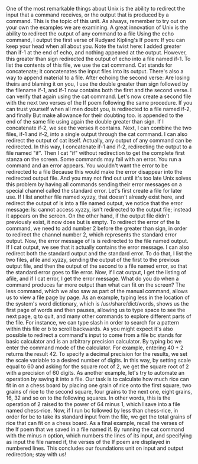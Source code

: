 One of the most remarkable things about Unix
is the ability to redirect the input that a command receives,
or the output that is produced by a command.
This is the topic of this unit.
As always, remember to try out on your own the examples we are examining.
A great innovation of Unix
is the ability to redirect the output of any command to a file
Using the echo command,
I output the first verse of Rudyard Kipling's If poem:
If you can keep your head when all about you.
Note the twist here: I added greater than if-1 at the end of echo,
and nothing appeared at the output.
However, this greater than sign redirected the output of echo into a file named if-1.
To list the contents of this file, we use the cat command.
Cat stands for concatenate; it concatenates the input files into its output.
There's also a way to append material to a file.
After echoing the second verse:
Are losing theirs and blaming it on you,
I use the double greater than sign followed by the filename if-1,
and if-1 now contains both the first and the second verse.
I can verify that again using the cat command.
Let's now create a second file with the next two verses of the If poem
following the same procedure.
If you can trust yourself when all men doubt you,
is redirected to a file named if-2, and finally
But make allowance for their doubting too.
is appended to the end of the same file using again the double greater than sign.
If I concatenate if-2, we see the verses it contains.
Next, I can combine the two files, if-1 and if-2,
into a single output through the cat command.
I can also redirect the output of cat itself.
Actually, any output of any command can be redirected.
In this way, I concatenate if-1 and if-2, redirecting the output to a file named "if".
Then I cat "if" without redirection to get the complete first stanza on the screen.
Some commands may fail with an error.
You run a command and an error appears.
You wouldn't want the error to be redirected to a file
Because this would make the error disappear into the redirected output file.
And you may not find out until it's too late
Unix solves this problem
by having all commands sending their error messages
on a special channel called the standard error.
Let's first create a file for later use.
If I list another file named xyzzy, that doesn't already exist here,
and redirect the output of ls into a file named output,
we notice that the error message: ls: cannot access xyzzy,
isn't redirected to the output file;
instead it appears on the screen.
On the other hand, if the output file didn't previously exist,
it now does but is empty.
To redirect the error of the ls command,
we need to add number 2 before the greater than sign,
in order to redirect the channel number 2,
which represents the standard error output.
Now, the error message of ls is redirected to the file named output.
If I cat output, we see that it actually contains the error message.
I can also redirect both the standard output and the standard error.
To do that, I list the two files, afile and xyzzy,
sending the output of the first to the previous output file,
and then the output of the second to a file named error,
so that the standard error goes to file error.
Now, if I cat output, I get the listing of afile,
and if I cat error, I get the error message.
What do you do when a command produces far more output
than what can fit on the screen?
The less command, which we also saw as part of the manual command,
allows us to view a file page by page.
As an example, typing less in the location of the system's word dictionary,
which is /usr/share/dict/words,
shows us the first page of words and then pauses,
allowing us to type space to see the next page, q to quit,
and many other commands to explore different parts of the file.
For instance,
we can type slash in order to search for a pattern within this file
or b to scroll backwards.
As you might expect it's also possible to redirect a command's input to come from a file
bc stands for basic calculator
and is an arbitrary precision calculator.
By typing bc we enter the command mode of the calculator.
For example, entering 40 + 2 returns the result 42.
To specify a decimal precision for the results, we set the scale variable
to a desired number of digits.
In this way, by setting scale equal to 60 and asking for the square root of 2,
we get the square root of 2 with a precision of 60 digits.
As another example,
let's try to automate an operation by saving it into a file.
Our task is to calculate how much rice can fit in on a chess board
by placing one grain of rice onto the first square,
two grains of rice to the second square,
four grains to the next one, eight grains, 16, 32
and so on to the following squares.
In other words, this is the operation of 2 raised to the power of 64 minus 1,
which I save into a file named chess-rice.
Now, if I run bc followed by less than chess-rice,
in order for bc to take its standard input from the file,
we get the total grains of rice that can fit on a chess board.
As a final example, recall the verses of the If poem that we saved in a file named if.
By running the cat command with the minus n option,
which numbers the lines of its input,
and specifying as input the file named if,
the verses of the If poem are displayed in numbered lines.
This concludes our foundations unit on input and output redirection; stay with us!

